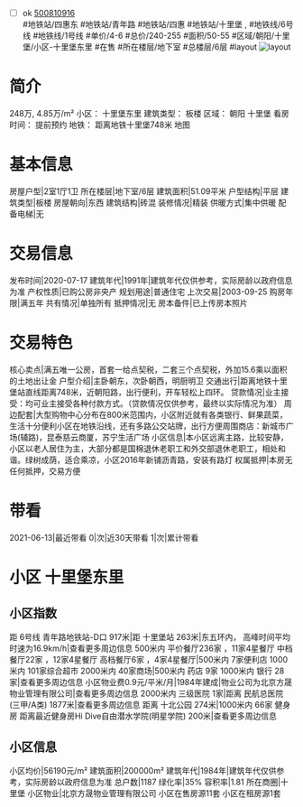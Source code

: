 - [ ] ok [500810916](https://bj.5i5j.com/ershoufang/500810916.html)  
 #地铁站/四惠东 #地铁站/青年路 #地铁站/四惠 #地铁站/十里堡 ,  #地铁线/6号线 #地铁线/1号线
#单价/4-6 #总价/240-255 #面积/50-55   #区域/朝阳/十里堡/小区-十里堡东里 #在售 #所在楼层/地下室 #总楼层/6层 #layout 
![layout](http://image2a.5i5j.com/scm/HOUSE_CUSTOMER/d385005fef7744f8839f6e9e245b83a6.jpg_P5.jpg) 
# 简介 
 248万,  4.85万/m² 
小区： 十里堡东里
建筑类型： 板楼
区域： 朝阳 十里堡
看房时间： 提前预约
地铁： 距离地铁十里堡748米 地图
# 基本信息 
 房屋户型|2室1厅1卫
所在楼层|地下室/6层
建筑面积|51.09平米
户型结构|平层
建筑类型|板楼
房屋朝向|东西
建筑结构|砖混
装修情况|精装
供暖方式|集中供暖
配备电梯|无
# 交易信息 
 发布时间|2020-07-17
建筑年代|1991年|建筑年代仅供参考，实际房龄以政府信息为准
产权性质|已购公房非央产
规划用途|普通住宅
上次交易|2003-09-25
购房年限|满五年
共有情况|单独所有
抵押情况|无
房本备件|已上传房本照片
# 交易特色 
 核心卖点|满五唯一公房，首套一给点契税，二套三个点契税，外加15.6乘以面积的土地出让金
户型介绍|主卧朝东，次卧朝西，明厨明卫
交通出行|距离地铁十里堡站直线距离748米，近朝阳路，出行便利，开车轻松上四环。
贷款情况|业主接受：均可业主接受各种付款方式。（贷款情况仅供参考，最终以实际情况为准）
周边配套|大型购物中心分布在800米范围内，小区附近就有各类银行、鲜果蔬菜，生活十分便利小区在地铁沿线，还有多路公交站牌，出行方便周围商店：新城市广场(辅路)，昆泰慈云商厦，苏宁生活广场
小区信息|本小区远离主路，比较安静，小区以老人居住为主，大部分都是国棉退休老职工和外交部退休老职工，相处和谐。绿树成荫，适合乘凉，小区2016年新铺沥青路，安装有路灯
权属抵押|本房无任何抵押，交易方便
# 带看 
 2021-06-13|最近带看	 0|次|近30天带看	 1|次|累计带看
# 小区 十里堡东里
## 小区指数 
 距 6号线 青年路地铁站-D口 917米|距 十里堡站 263米|东五环内， 高峰时间平均时速为16.9km/h|查看更多周边信息
500米内 平价餐厅236家 ，11家4星餐厅
中档餐厅22家 ，12家4星餐厅
高档餐厅6家 ，4家4星餐厅|500米内 7家便利店
1000米内 101家综合超市
2000米内 40家商场|500米内 药店 9家
1000米内 银行 28家|查看更多周边信息
小区物业费0.9元/平米/月|1984年建成|物业公司为北京方晟物业管理有限公司|查看更多周边信息
2000米内 三级医院 1家|距离 民航总医院 (三甲/A类) 1877米|查看更多周边信息
距离 十北公园 274米|1000米内 66家 健身房
距离最近健身房Hi Dive自由潜水学院(明星学院) 200米|查看更多周边信息
## 小区信息 
 小区均价|56190元/m²
建筑面积|200000m²
建筑年代|1984年|建筑年代仅供参考，实际房龄以政府信息为准
总户数|1187
绿化率|35%
容积率|1.81
所在商圈|十里堡
小区物业|北京方晟物业管理有限公司
小区在售房源11套
小区在租房源1套
